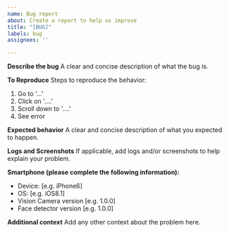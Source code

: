 ```yaml
---
name: Bug report
about: Create a report to help us improve
title: "[BUG]"
labels: bug
assignees: ''

---
```


<!--Please note that this is an open source project. I don't expect you to pay me to use it but take this into consideration before requiring an urgent fix and/or response-->

**Describe the bug**
A clear and concise description of what the bug is.

**To Reproduce**
Steps to reproduce the behavior:
1. Go to '...'
2. Click on '....'
3. Scroll down to '....'
4. See error

**Expected behavior**
A clear and concise description of what you expected to happen.

**Logs and Screenshots**
If applicable, add logs and/or screenshots to help explain your problem.

**Smartphone (please complete the following information):**
 - Device: [e.g. iPhone6]
 - OS: [e.g. iOS8.1]
 - Vision Camera version [e.g. 1.0.0]
 - Face detector version [e.g. 1.0.0]

**Additional context**
Add any other context about the problem here.
